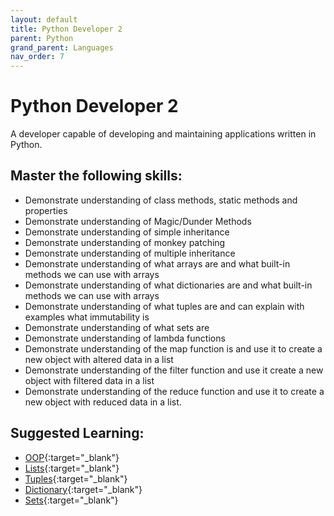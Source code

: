 ```yaml
---
layout: default
title: Python Developer 2
parent: Python
grand_parent: Languages
nav_order: 7
---
```

# Python Developer 2

A developer capable of developing and maintaining applications written in Python.

## Master the following skills:

- Demonstrate understanding of class methods, static methods and properties
- Demonstrate understanding of Magic/Dunder Methods
- Demonstrate understanding of simple inheritance
- Demonstrate understanding of monkey patching
- Demonstrate understanding of multiple inheritance
- Demonstrate understanding of what arrays are and what built-in methods we can use with arrays
- Demonstrate understanding of what dictionaries are and what built-in methods we can use with arrays
- Demonstrate understanding of what tuples are and can explain with examples what immutability is
- Demonstrate understanding of what sets are
- Demonstrate understanding of lambda functions
- Demonstrate understanding of the map function is and use it to create a new object with altered data in a list
- Demonstrate understanding of the filter function and use it create a new object with filtered data in a list
- Demonstrate understanding of the reduce function and use it to create a new object with reduced data in a list.

## Suggested Learning:

- [OOP](https://www.programiz.com/python-programming/object-oriented-programming){:target="\_blank"}
- [Lists](https://www.programiz.com/python-programming/list){:target="\_blank"}
- [Tuples](https://www.programiz.com/python-programming/tuple){:target="\_blank"}
- [Dictionary](https://www.programiz.com/python-programming/dictionary){:target="\_blank"}
- [Sets](https://www.programiz.com/python-programming/set){:target="\_blank"}

